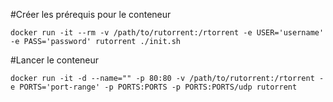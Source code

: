 #Créer les prérequis pour le conteneur

`docker run -it --rm -v /path/to/rutorrent:/rtorrent -e USER='username' -e PASS='password' rutorrent ./init.sh`

#Lancer le conteneur

`docker run -it -d --name="" -p 80:80 -v /path/to/rutorrent:/rtorrent -e PORTS='port-range' -p PORTS:PORTS -p PORTS:PORTS/udp rutorrent`
